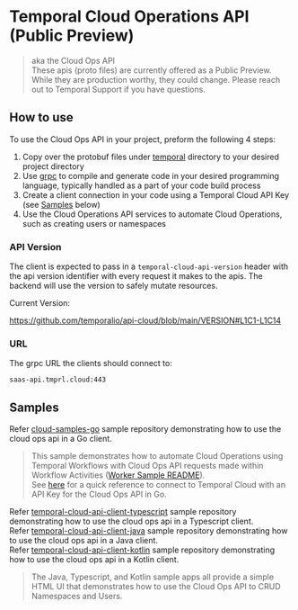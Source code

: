 # Temporal Cloud Operations API (Public Preview)

> aka the Cloud Ops API  
> These apis (proto files) are currently offered as a Public Preview. While they are production worthy, they could change. Please reach out to Temporal Support if you have questions.

## How to use

To use the Cloud Ops API in your project, preform the following 4 steps:
1. Copy over the protobuf files under [temporal](temporal) directory to your desired project directory
2. Use [grpc](https://grpc.io/docs/) to compile and generate code in your desired programming language, typically handled as a part of your code build process
3. Create a client connection in your code using a Temporal Cloud API Key (see [Samples](#samples) below)
4. Use the Cloud Operations API services to automate Cloud Operations, such as creating users or namespaces

### API Version

The client is expected to pass in a `temporal-cloud-api-version` header with the api version identifier with every request it makes to the apis. The backend will use the version to safely mutate resources.

Current Version:

https://github.com/temporalio/api-cloud/blob/main/VERSION#L1C1-L1C14

### URL

The grpc URL the clients should connect to:
```
saas-api.tmprl.cloud:443
```

## Samples

Refer [cloud-samples-go](https://github.com/temporalio/cloud-samples-go/blob/main/cmd/worker/README.md) sample repository demonstrating how to use the cloud ops api in a Go client.   
> This sample demonstrates how to automate Cloud Operations using Temporal Workflows with Cloud Ops API requests made within Workflow Activities ([Worker Sample README](https://github.com/temporalio/cloud-samples-go/tree/main/cmd/worker)).  
> See [here](https://github.com/temporalio/cloud-samples-go/blob/60d5cbca8696c87fb184efc56f5ae117561213d2/client/api/client.go#L16) for a quick reference to connect to Temporal Cloud with an API Key for the Cloud Ops API in Go.

Refer [temporal-cloud-api-client-typescript](https://github.com/steveandroulakis/temporal-cloud-api-client-typescript) sample repository demonstrating how to use the cloud ops api in a Typescript client.  
Refer [temporal-cloud-api-client-java](https://github.com/steveandroulakis/temporal-cloud-api-client-java) sample repository demonstrating how to use the cloud ops api in a Java client.  
Refer [temporal-cloud-api-client-kotlin](https://github.com/steveandroulakis/temporal-cloud-api-client-kotlin) sample repository demonstrating how to use the cloud ops api in a Kotlin client.
> The Java, Typescript, and Kotlin sample apps all provide a simple HTML UI that demonstrates how to use the Cloud Ops API to CRUD Namespaces and Users.
